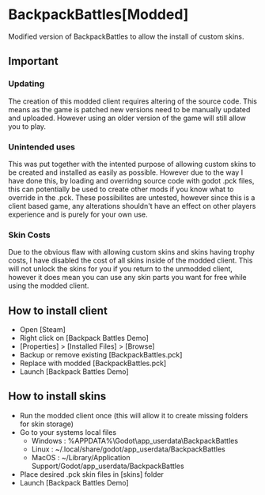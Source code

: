 # BackpackBattles[Modded]

Modified version of BackpackBattles to allow the install of custom skins.

## Important

### Updating
The creation of this modded client requires altering of the source code. This means as the game is patched new versions need to be manually updated and uploaded. However using an older version of the game will still allow you to play. 

### Unintended uses
This was put together with the intented purpose of allowing custom skins to be created and installed as easily as possible. However due to the way I have done this, by loading and overridng source code with godot .pck files, this can potentially be used to create other mods if you know what to override in the .pck. These possibilites are untested, however since this is a client based game, any alterations shouldn't have an effect on other players experience and is purely for your own use.

### Skin Costs
Due to the obvious flaw with allowing custom skins and skins having trophy costs, I have disabled the cost of all skins inside of the modded client. This will not unlock the skins for you if you return to the unmodded client, however it does mean you can use any skin parts you want for free while using the modded client.


## How to install client
- Open [Steam]
- Right click on [Backpack Battles Demo]
- [Properties] > [Installed Files] > [Browse]
- Backup or remove existing [BackpackBattles.pck]
- Replace with modded [BackpackBattles.pck]
- Launch [Backpack Battles Demo]

## How to install skins
- Run the modded client once (this will allow it to create missing folders for skin storage)
- Go to your systems local files
  - Windows : %APPDATA%\Godot\app_userdata\BackpackBattles
  - Linux : ~/.local/share/godot/app_userdata/BackpackBattles
  - MacOS : ~/Library/Application Support/Godot/app_userdata/BackpackBattles
- Place desired .pck skin files in [skins] folder
- Launch [Backpack Battles Demo]
